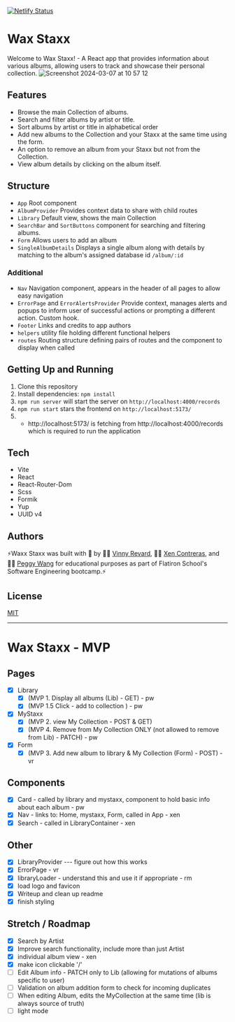 [![Netlify Status](https://api.netlify.com/api/v1/badges/8b8a7181-f0ae-4d9e-aea9-c985c768e706/deploy-status)](https://app.netlify.com/sites/waxstaxx/deploys)

# Wax Staxx
Welcome to Wax Staxx! - A React app that provides information about various albums, allowing users to track and showcase their personal collection. 
![Screenshot 2024-03-07 at 10 57 12](https://github.com/pwangy/phase-2-project-wax-staxx/assets/64912576/cfbd6282-0f2e-46a0-b26a-a4033fecfcad)

## Features
- Browse the main Collection of albums.
- Search and filter albums by artist or title.
- Sort albums by artist or title in alphabetical order
- Add new albums to the Collection and your Staxx at the same time using the form.
- An option to remove an album from your Staxx but not from the Collection. 
- View album details by clicking on the album itself. 

## Structure
- `App` Root component
- `AlbumProvider` Provides context data to share with child routes
- `Library` Default view, shows the main Collection
- `SearchBar` and `SortButtons` component for searching and filtering albums.
- `Form` Allows users to add an album
- `SingleAlbumDetails` Displays a single album along with details by matching to the album's assigned database id `/album/:id`

### Additional
- `Nav` Navigation component, appears in the header of all pages to allow easy navigation
- `ErrorPage` and `ErrorAlertsProvider` Provide context, manages alerts and popups to inform user of successful actions or prompting a different action. Custom hook.
- `Footer` Links and credits to app authors
- `helpers` utility file holding different functional helpers
- `routes` Routing structure defining pairs of routes and the component to display when called

## Getting Up and Running
1. Clone this repository
2. Install dependencies: `npm install`
4. `npm run server` will start the server on `http://localhost:4000/records`
5. `npm run start`  stars the frontend on `http://localhost:5173/`
6.  - http://localhost:5173/ is fetching from http://localhost:4000/records which is required to run the application

## Tech
- Vite
- React
- React-Router-Dom
- Scss
- Formik
- Yup
- UUID v4

## Authors
⚡Waxx Staxx was built with 💖 by 👨‍🎤 [Vinny Revard](https://github.com/Vincent-Revard), 👩‍🎤 [Xen Contreras](https://github.com/Xenbydesign), and 👩‍🎤 [Peggy Wang](https://github.com/pwangy/) for educational purposes as part of Flatiron School's Software Engineering bootcamp.⚡

## License
[MIT](https://choosealicense.com/licenses/mit/)

----
# Wax Staxx - MVP

## Pages
- [x] Library
    - [x] (MVP 1. Display all albums (Lib) - GET) - pw
    - [x] (MVP 1.5 Click - add to collection ) - pw
- [x] MyStaxx
    - [x] (MVP 2. view My Collection - POST & GET) 
    - [x] (MVP 4. Remove from My Collection ONLY (not allowed to remove from Lib) - PATCH) - pw
- [x] Form
  - [x] (MVP 3. Add new album to library & My Collection (Form) - POST) - vr

## Components
- [x] Card - called by library and mystaxx, component to hold basic info about each album - pw
- [x] Nav - links to: Home, mystaxx, Form, called in App - xen
- [x] Search - called in LibraryContainer - xen

## Other
- [x] LibraryProvider --- figure out how this works
- [x] ErrorPage - vr
- [x] libraryLoader - understand this and use it if appropriate - rm
- [x] load logo and favicon
- [x] Writeup and clean up readme
- [x] finish styling

## Stretch / Roadmap
- [x]  Search by Artist
- [x]  Improve search functionality, include more than just Artist
- [x]  individual album view - xen
- [x]  make icon clickable '/'
- [ ]  Edit Album info - PATCH only to Lib (allowing for mutations of albums specific to user)
- [ ]  Validation on album addition form to check for incoming duplicates
- [ ]  When editing Album, edits the MyCollection at the same time (lib is always source of truth)
- [ ]  light mode
